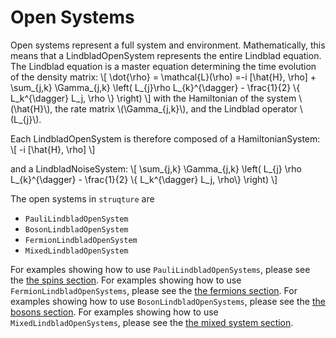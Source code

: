 # Open Systems

Open systems represent a full system and environment. Mathematically, this means that a LindbladOpenSystem represents the entire Lindblad equation. The Lindblad equation is a master equation determining the time evolution of the density matrix:
\\[
     \dot{\rho} = \mathcal{L}(\rho) =-i \[\hat{H}, \rho\] + \sum_{j,k} \Gamma_{j,k} \left( L_{j}\rho L_{k}^{\dagger} - \frac{1}{2} \\{ L_k^{\dagger} L_j, \rho \\} \right)
\\]
with the Hamiltonian of the system \\(\hat{H}\\), the rate matrix \\(\Gamma_{j,k}\\), and the Lindblad operator \\(L_{j}\\).

Each LindbladOpenSystem is therefore composed of a HamiltonianSystem:
\\[
    -i \[\hat{H}, \rho\]
\\]

and a LindbladNoiseSystem:
\\[
    \sum_{j,k} \Gamma_{j,k} \left( L_{j} \rho L_{k}^{\dagger} - \frac{1}{2} \\{ L_k^{\dagger} L_j, \rho\\} \right)
\\]


The open systems in `struqture` are

* `PauliLindbladOpenSystem`
* `BosonLindbladOpenSystem`
* `FermionLindbladOpenSystem`
* `MixedLindbladOpenSystem`

For examples showing how to use `PauliLindbladOpenSystems`, please see the [the spins section](../physical_types/spins.md#examples-3).
For examples showing how to use `FermionLindbladOpenSystems`, please see the [the fermions section](../physical_types/fermions.md#examples-3).
For examples showing how to use `BosonLindbladOpenSystems`, please see the [the bosons section](../physical_types/bosons.md#examples-3).
For examples showing how to use `MixedLindbladOpenSystems`, please see the [the mixed system section](../physical_types/mixed_systems.md#examples-3).
